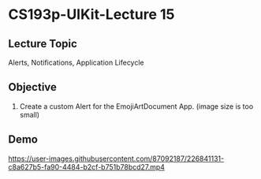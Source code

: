 #  CS193p-UIKit-Lecture 15

## Lecture Topic
Alerts, Notifications, Application Lifecycle

## Objective 
1. Create a custom Alert for the EmojiArtDocument App. (image size is too small)


## Demo
https://user-images.githubusercontent.com/87092187/226841131-c8a627b5-fa90-4484-b2cf-b751b78bcd27.mp4


